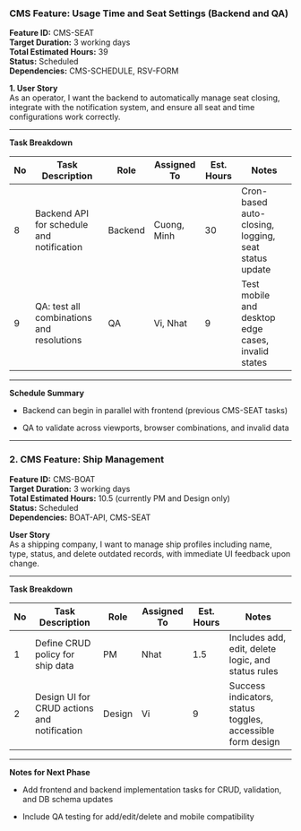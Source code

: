 ### **CMS Feature: Usage Time and Seat Settings (Backend and QA)**

**Feature ID:** CMS-SEAT  
 **Target Duration:** 3 working days  
 **Total Estimated Hours:** 39  
 **Status:** Scheduled  
 **Dependencies:** CMS-SCHEDULE, RSV-FORM

**1\. User Story**  
 As an operator, I want the backend to automatically manage seat closing, integrate with the notification system, and ensure all seat and time configurations work correctly.

---

**Task Breakdown**

| No | Task Description | Role | Assigned To | Est. Hours | Notes |
| ----- | ----- | ----- | ----- | ----- | ----- |
| 8 | Backend API for schedule and notification | Backend | Cuong, Minh | 30 | Cron-based auto-closing, logging, seat status update |
| 9 | QA: test all combinations and resolutions | QA | Vi, Nhat | 9 | Test mobile and desktop edge cases, invalid states |

---

**Schedule Summary**

* Backend can begin in parallel with frontend (previous CMS-SEAT tasks)

* QA to validate across viewports, browser combinations, and invalid data

---

### **2\. CMS Feature: Ship Management**

**Feature ID:** CMS-BOAT  
 **Target Duration:** 3 working days  
 **Total Estimated Hours:** 10.5 (currently PM and Design only)  
 **Status:** Scheduled  
 **Dependencies:** BOAT-API, CMS-SEAT

**User Story**  
 As a shipping company, I want to manage ship profiles including name, type, status, and delete outdated records, with immediate UI feedback upon change.

---

**Task Breakdown**

| No | Task Description | Role | Assigned To | Est. Hours | Notes |
| ----- | ----- | ----- | ----- | ----- | ----- |
| 1 | Define CRUD policy for ship data | PM | Nhat | 1.5 | Includes add, edit, delete logic, and status rules |
| 2 | Design UI for CRUD actions and notification | Design | Vi | 9 | Success indicators, status toggles, accessible form design |

---

**Notes for Next Phase**

* Add frontend and backend implementation tasks for CRUD, validation, and DB schema updates

* Include QA testing for add/edit/delete and mobile compatibility

